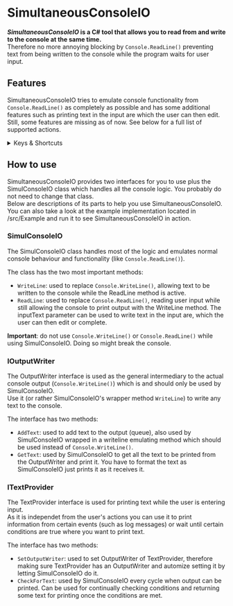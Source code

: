 # SimultaneousConsoleIO

***SimultaneousConsoleIO* is a C# tool that allows you to read from and write to the console at the same time.**  
Therefore no more annoying blocking by `Console.ReadLine()` preventing text from being written to the console while the program waits for user input.  

## Features

SimultaneousConsoleIO tries to emulate console functionality from `Console.ReadLine()` as completely as possible and has some additional features such as printing text in the input are which the user can then edit.  
Still, some features are missing as of now. See below for a full list of supported actions.

<details><summary>Keys & Shortcuts</summary>

### Supported Keys & Shortcuts:

| Shortcut | Description |
| --- | --- |
| `Enter` | Execute command |
| `Backspace` | Delete character left of cursor, move cursor one to the left |
| `Arrow left` | Move cursor one to the left |
| `Arrow right` | Move cursor one to the right |
| `Home` | Move cursor to start of input |
| `End` | Move cursor to end of input |
| `ctrl`+`alt`+`...` / `altgr`+`...` | Type certain special characters |
| `ctrl`+`m` | Switch to highlight mode |
| `ctrl`+`a` | Highlight all text |
| `ctrl`+`c` | Copy highlighted text to clipboard |
| `ctrl`+`v` | Paste text from clipboard |
| `ctrl`+`f` | Find keyword |
| `shift`+`Arr left` | Highlight cursor plus previous character |
| `shift`+`Arr right` | Highlight cursor plus next character |
| `shift`+`Arr up` | Highlight text between cursor and same horizontal cursor position one line higher |
| `shift`+`Arr down` | Highlight text between cursor and same horizontal cursor position one line lower |
| `shift`+`Home` | Highlight input before cursor |
| `shift`+`End` | Highlight input after cursor |
| `ctrl`+`shift`+`Home` | Highlight everything before cursor |
| `ctrl`+`shift`+`End` | Highlight everything after cursor |
| `ctrl`+`Arr up` | Scroll one line up |
| `ctrl`+`Arr down` | Scroll one line down |
| `F11` / `Alt`+`Enter` | Maximize console window |

### Unsupported Keys & Shortcuts:

| Shortcut | Description |
| --- | --- |
| `Tab` | Autocompletes file names |
| `Insert` | Switches to insertion mode |
| `ctrl`+`x` | Cut highlighted text to clipboard |
| `Arr right` at end of input | Writes last command char by char |
| `ctrl`+`Backspace` | Delete complete word |
| `ctrl`+`Arr left` | Move cursor to last word |
| `ctrl`+`Arr right` | Move cursor to next word |

### Problematic (and therefore disabled) Keys & Shortcuts:

| Shortcut | Description |
| --- | --- |
| `F...` | All F key functionality except F11 (see above) |
| `ctrl`+`Space` | Does nothing particular in console, but caused problem here |

(list of keys and shortcuts is probably not complete)

</details>

## How to use

SimultaneousConsoleIO provides two interfaces for you to use plus the SimulConsoleIO class which handles all the console logic.
You probably do not need to change that class.  
Below are descriptions of its parts to help you use SimultaneousConsoleIO. You can also take a look at the example implementation located in /src/Example and run it to see SimultaneousConsoleIO in action.

### SimulConsoleIO

The SimulConsoleIO class handles most of the logic and emulates normal console behaviour and functionality (like `Console.ReadLine()`).

The class has the two most important methods:
- `WriteLine`: used to replace `Console.WriteLine()`, allowing text to be written to the console while the ReadLine method is active.
- `ReadLine`: used to replace `Console.ReadLine()`, reading user input while still allowing the console to print output with the WriteLine method. The inputText parameter can be used to write text in the input are, which the user can then edit or complete.

**Important**: do not use `Console.WriteLine()` or `Console.ReadLine()` while using SimulConsoleIO. Doing so might break the console.

### IOutputWriter

The OutputWriter interface is used as the general intermediary to the actual console output (`Console.WriteLine()`) which is and should only be used by SimulConsoleIO.  
Use it (or rather SimulConsoleIO's wrapper method `WriteLine`) to write any text to the console.

The interface has two methods:  
- `AddText`: used to add text to the output (queue), also used by SimulConsoleIO wrapped in a writeline emulating method which should be used instead of `Console.WriteLine()`.
- `GetText`: used by SimulConsoleIO to get all the text to be printed from the OutputWriter and print it. You have to format the text as SimulConsoleIO just prints it as it receives it.

### ITextProvider

The TextProvider interface is used for printing text while the user is entering input.  
As it is independet from the user's actions you can use it to print information from certain events (such as log messages) or wait until certain conditions are true where you want to print text.  

The interface has two methods:  
- `SetOutputWriter`: used to set OutputWriter of TextProvider, therefore making sure TextProvider has an OutputWriter and automize setting it by letting SimulConsoleIO do it.
- `CheckForText`: used by SimulConsoleIO every cycle when output can be printed. Can be used for continually checking conditions and returning some text for printing once the conditions are met.
